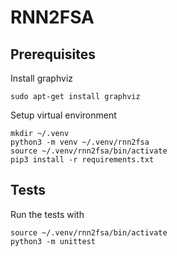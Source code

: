 # RNN2FSA

## Prerequisites

Install graphviz

```
sudo apt-get install graphviz
```

Setup virtual environment

````
mkdir ~/.venv
python3 -m venv ~/.venv/rnn2fsa
source ~/.venv/rnn2fsa/bin/activate
pip3 install -r requirements.txt
````

## Tests

Run the tests with

```
source ~/.venv/rnn2fsa/bin/activate
python3 -m unittest
```
